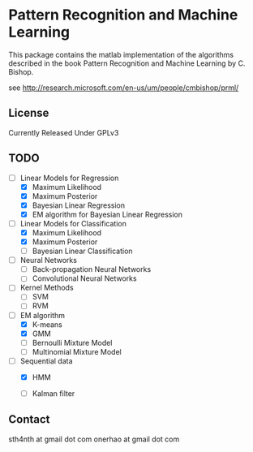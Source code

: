 Pattern Recognition and Machine Learning
===========

This package contains the matlab implementation of the algorithms described in the book Pattern Recognition and Machine Learning by C. Bishop.

see http://research.microsoft.com/en-us/um/people/cmbishop/prml/

License
-------
Currently Released Under GPLv3

TODO
----
- [ ] Linear Models for Regression
  - [x] Maximum Likelihood
  - [x] Maximum Posterior
  - [x] Bayesian Linear Regression
  - [x] EM algorithm for Bayesian Linear Regression

- [ ] Linear Models for Classification
  - [x] Maximum Likelihood
  - [x] Maximum Posterior
  - [ ] Bayesian Linear Classification

- [ ] Neural Networks
  - [ ] Back-propagation Neural Networks
  - [ ] Convolutional Neural Networks

- [ ] Kernel Methods
  - [ ] SVM
  - [ ] RVM

- [ ] EM algorithm
  - [x] K-means
  - [x] GMM
  - [ ] Bernoulli Mixture Model
  - [ ] Multinomial Mixture Model

- [ ] Sequential data
  - [x] HMM
  - [ ] Kalman filter



Contact
-------
sth4nth at gmail dot com
onerhao at gmail dot com
